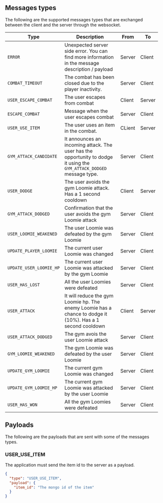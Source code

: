 ## Messages types

The following are the supported messages types that are exchanged between the client and the server through the websocket.

| Type                    | Description                                                                                                           | From   | To     |
| ----------------------- | --------------------------------------------------------------------------------------------------------------------- | ------ | ------ |
| `ERROR`                 | Unexpected server side error. You can find more information in the message description / payload                      | Server | Client |
| `COMBAT_TIMEOUT`        | The combat has been closed due to the player inactivity.                                                              | Server | Client |
| `USER_ESCAPE_COMBAT`    | The user escapes from combat                                                                                          | Client | Server |
| `ESCAPE_COMBAT`         | Message when the user escapes combat                                                                                  | Server | Client |
| `USER_USE_ITEM`         | The user uses an item in the combat.                                                                                  | CLient | Server |
| `GYM_ATTACK_CANDIDATE`  | It announces an incoming attack. The user has the opportunity to dodge it using the `GYM_ATTACK_DODGED` message type. | Server | Client |
| `USER_DODGE`            | The user avoids the gym Loomie attack. Has a 1 second cooldown                                                        | Client | Server |
| `GYM_ATTACK_DODGED`     | Confirmation that the user avoids the gym Loomie attack                                                               | Server | Client |
| `USER_LOOMIE_WEAKENED`  | The user Loomie was defeated by the gym Loomie                                                                        | Server | Client |
| `UPDATE_PLAYER_LOOMIE`  | The current user Loomie was changed                                                                                   | Server | Client |
| `UPDATE_USER_LOOMIE_HP` | The current user Loomie was attacked by the gym Loomie                                                                | Server | Client |
| `USER_HAS_LOST`         | All the user Loomies were defeated                                                                                    | Server | Client |
| `USER_ATTACK`           | It will reduce the gym Loomie hp. The enemy Loomie has a chance to dodge it (10%). Has a 1 second cooldown            | Client | Server |
| `USER_ATTACK_DODGED`    | The gym avois the user Loomie attack                                                                                  | Server | Client |
| `GYM_LOOMIE_WEAKENED`   | The gym Loomie was defeated by the user Loomie                                                                        | Server | Client |
| `UPDATE_GYM_LOOMIE`     | The current gym Loomie was changed                                                                                    | Server | Client |
| `UPDATE_GYM_LOOMIE_HP`  | The current gym Loomie was attacked by the user Loomie                                                                | Server | Client |
| `USER_HAS_WON`          | All the gym Loomies were defeated                                                                                     | Server | Client |

## Payloads

The following are the payloads that are sent with some of the messages types.

### USER_USE_ITEM

The application must send the item id to the server as a payload.

```json
{
  "type": "USER_USE_ITEM",
  "payload": {
    "item_id": "The mongo id of the item"
  }
}
```
